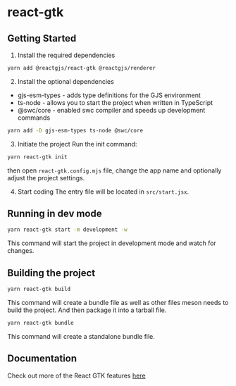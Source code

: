 # react-gtk

## Getting Started

1. Install the required dependencies
```bash
yarn add @reactgjs/react-gtk @reactgjs/renderer
```

2. Install the optional dependencies
- gjs-esm-types - adds type definitions for the GJS environment
- ts-node - allows you to start the project when written in TypeScript
- @swc/core - enabled swc compiler and speeds up development commands

```bash
yarn add -D gjs-esm-types ts-node @swc/core
```

3. Initiate the project
Run the init command:
```bash
yarn react-gtk init
```
then open `react-gtk.config.mjs` file, change the app name and optionally adjust the project settings.

4. Start coding
The entry file will be located in `src/start.jsx`.


## Running in dev mode

```bash
yarn react-gtk start -m development -w
```
This command will start the project in development mode and watch for changes.


## Building the project

```bash
yarn react-gtk build
```
This command will create a bundle file as well as other files meson needs to build the project. And then package it into a tarball file.

```bash
yarn react-gtk bundle
```
This command will create a standalone bundle file.

## Documentation

Check out more of the React GTK features [here](./docs)
